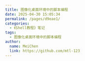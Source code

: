 ```yaml
---
title: 图像化桌面环境中的脚本编程
date: 2025-04-30 15:05:34
permalink: /pages/d9eae1/
categories:
  - 《Shell教程》笔记
tags:
  - 图像化桌面环境中的脚本编程
author:
  name: MeiChen
  link: https://github.com/mtl-123
---
```


